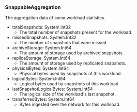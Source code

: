### SnappableAggregation
The aggregation data of some workload statistics.

- totalSnapshots: System.Int32
  - The total number of snapshots present for the workload.
- missedSnapshots: System.Int32
  - The number of snapshots that were missed.
- archiveStorage: System.Int64
  - The amount of storage used by archived snapshots.
- replicaStorage: System.Int64
  - The amount of storage used by replicated snapshots.
- physicalBytes: System.Int64
  - Physical bytes used by snapshots of this workload.
- logicalBytes: System.Int64
  - Logical bytes used by snapshots of this workload.
- lastSnapshotLogicalBytes: System.Int64
  - The logical size of the workload's last snapshot.
- transferredBytes: System.Int64
  - Bytes ingested over the network for this workload.
